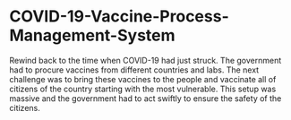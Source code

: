 # COVID-19-Vaccine-Process-Management-System
 Rewind back to the time when COVID-19 had just struck. The government had to procure vaccines from different countries and labs. The next challenge was to bring these vaccines to the people and vaccinate all of citizens of the country starting with the most vulnerable. This setup was massive and the government had to act swiftly to ensure the safety of the citizens.
